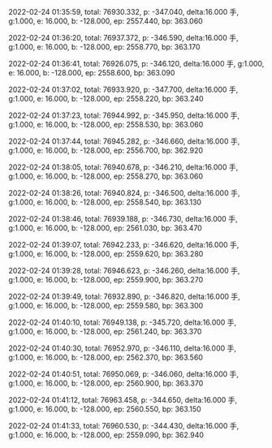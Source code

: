 2022-02-24 01:35:59, total: 76930.332, p: -347.040, delta:16.000 手, g:1.000, e: 16.000, b: -128.000, ep: 2557.440, bp: 363.060

2022-02-24 01:36:20, total: 76937.372, p: -346.590, delta:16.000 手, g:1.000, e: 16.000, b: -128.000, ep: 2558.770, bp: 363.170

2022-02-24 01:36:41, total: 76926.075, p: -346.120, delta:16.000 手, g:1.000, e: 16.000, b: -128.000, ep: 2558.600, bp: 363.090

2022-02-24 01:37:02, total: 76933.920, p: -347.700, delta:16.000 手, g:1.000, e: 16.000, b: -128.000, ep: 2558.220, bp: 363.240

2022-02-24 01:37:23, total: 76944.992, p: -345.950, delta:16.000 手, g:1.000, e: 16.000, b: -128.000, ep: 2558.530, bp: 363.060

2022-02-24 01:37:44, total: 76945.282, p: -346.660, delta:16.000 手, g:1.000, e: 16.000, b: -128.000, ep: 2556.700, bp: 362.920

2022-02-24 01:38:05, total: 76940.678, p: -346.210, delta:16.000 手, g:1.000, e: 16.000, b: -128.000, ep: 2558.270, bp: 363.060

2022-02-24 01:38:26, total: 76940.824, p: -346.500, delta:16.000 手, g:1.000, e: 16.000, b: -128.000, ep: 2558.540, bp: 363.130

2022-02-24 01:38:46, total: 76939.188, p: -346.730, delta:16.000 手, g:1.000, e: 16.000, b: -128.000, ep: 2561.030, bp: 363.470

2022-02-24 01:39:07, total: 76942.233, p: -346.620, delta:16.000 手, g:1.000, e: 16.000, b: -128.000, ep: 2559.620, bp: 363.280

2022-02-24 01:39:28, total: 76946.623, p: -346.260, delta:16.000 手, g:1.000, e: 16.000, b: -128.000, ep: 2559.900, bp: 363.270

2022-02-24 01:39:49, total: 76932.890, p: -346.820, delta:16.000 手, g:1.000, e: 16.000, b: -128.000, ep: 2559.580, bp: 363.300

2022-02-24 01:40:10, total: 76949.138, p: -345.720, delta:16.000 手, g:1.000, e: 16.000, b: -128.000, ep: 2561.240, bp: 363.370

2022-02-24 01:40:30, total: 76952.970, p: -346.110, delta:16.000 手, g:1.000, e: 16.000, b: -128.000, ep: 2562.370, bp: 363.560

2022-02-24 01:40:51, total: 76950.069, p: -346.060, delta:16.000 手, g:1.000, e: 16.000, b: -128.000, ep: 2560.900, bp: 363.370

2022-02-24 01:41:12, total: 76963.458, p: -344.650, delta:16.000 手, g:1.000, e: 16.000, b: -128.000, ep: 2560.550, bp: 363.150

2022-02-24 01:41:33, total: 76960.530, p: -344.430, delta:16.000 手, g:1.000, e: 16.000, b: -128.000, ep: 2559.090, bp: 362.940